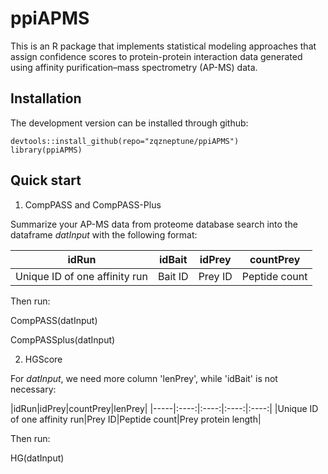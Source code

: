 # ppiAPMS
This is an R package that implements statistical modeling approaches that assign confidence scores to protein-protein interaction data generated using affinity purification–mass spectrometry (AP-MS) data.

## Installation

The development version can be installed through github:

    devtools::install_github(repo="zqzneptune/ppiAPMS")
    library(ppiAPMS)

## Quick start

1. CompPASS and CompPASS-Plus

Summarize your AP-MS data from proteome database search into the dataframe *datInput* with the following format:

|idRun|idBait|idPrey|countPrey|
|-----|:----:|:----:|:-------:|
|Unique ID of one affinity run|Bait ID|Prey ID|Peptide count|

Then run:

CompPASS(datInput)

CompPASSplus(datInput)

2. HGScore

For *datInput*, we need more column 'lenPrey', while 'idBait' is not necessary:

|idRun|idPrey|countPrey|lenPrey|
|-----|:----:|:----:|:----:|:----:|
|Unique ID of one affinity run|Prey ID|Peptide count|Prey protein length|

Then run:

HG(datInput)
